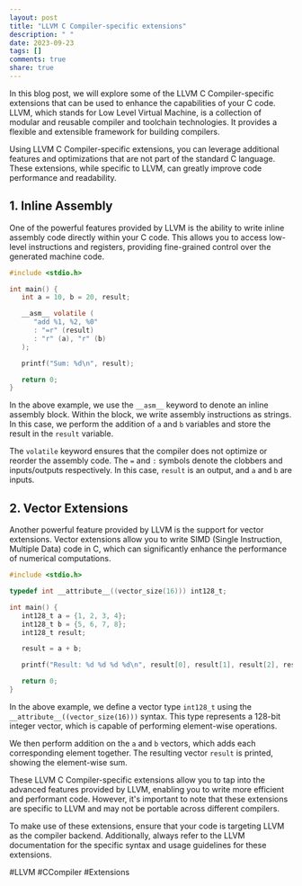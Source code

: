 ```yaml
---
layout: post
title: "LLVM C Compiler-specific extensions"
description: " "
date: 2023-09-23
tags: []
comments: true
share: true
---
```


In this blog post, we will explore some of the LLVM C Compiler-specific extensions that can be used to enhance the capabilities of your C code. LLVM, which stands for Low Level Virtual Machine, is a collection of modular and reusable compiler and toolchain technologies. It provides a flexible and extensible framework for building compilers.

Using LLVM C Compiler-specific extensions, you can leverage additional features and optimizations that are not part of the standard C language. These extensions, while specific to LLVM, can greatly improve code performance and readability.

## 1. Inline Assembly

One of the powerful features provided by LLVM is the ability to write inline assembly code directly within your C code. This allows you to access low-level instructions and registers, providing fine-grained control over the generated machine code.

```c
#include <stdio.h>

int main() {
   int a = 10, b = 20, result;

   __asm__ volatile (
      "add %1, %2, %0"
      : "=r" (result)
      : "r" (a), "r" (b)
   );

   printf("Sum: %d\n", result);

   return 0;
}
```

In the above example, we use the `__asm__` keyword to denote an inline assembly block. Within the block, we write assembly instructions as strings. In this case, we perform the addition of `a` and `b` variables and store the result in the `result` variable.

The `volatile` keyword ensures that the compiler does not optimize or reorder the assembly code. The `=` and `:` symbols denote the clobbers and inputs/outputs respectively. In this case, `result` is an output, and `a` and `b` are inputs.

## 2. Vector Extensions

Another powerful feature provided by LLVM is the support for vector extensions. Vector extensions allow you to write SIMD (Single Instruction, Multiple Data) code in C, which can significantly enhance the performance of numerical computations.

```c
#include <stdio.h>

typedef int __attribute__((vector_size(16))) int128_t;

int main() {
   int128_t a = {1, 2, 3, 4};
   int128_t b = {5, 6, 7, 8};
   int128_t result;

   result = a + b;

   printf("Result: %d %d %d %d\n", result[0], result[1], result[2], result[3]);

   return 0;
}
```

In the above example, we define a vector type `int128_t` using the `__attribute__((vector_size(16)))` syntax. This type represents a 128-bit integer vector, which is capable of performing element-wise operations.

We then perform addition on the `a` and `b` vectors, which adds each corresponding element together. The resulting vector `result` is printed, showing the element-wise sum.

These LLVM C Compiler-specific extensions allow you to tap into the advanced features provided by LLVM, enabling you to write more efficient and performant code. However, it's important to note that these extensions are specific to LLVM and may not be portable across different compilers.

To make use of these extensions, ensure that your code is targeting LLVM as the compiler backend. Additionally, always refer to the LLVM documentation for the specific syntax and usage guidelines for these extensions.

#LLVM #CCompiler #Extensions